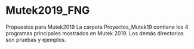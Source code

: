 # Mutek2019_FNG
Propuestas para Mutek2019
La carpeta Proyectos_Mutek19 contiene los 4 programas principales mostrados en Mutek 2019. Los demás directorios son pruebas y ejemplos.
